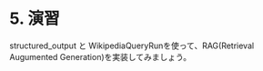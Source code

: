 # 5. 演習

structured_output と WikipediaQueryRunを使って、RAG(Retrieval Augumented Generation)を実装してみましょう。


